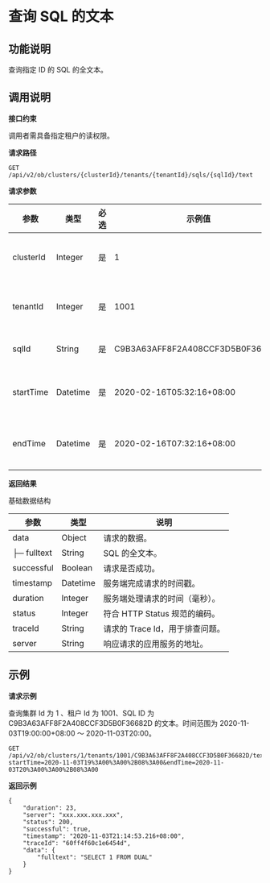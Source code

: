 查询 SQL 的文本 
===============================



**功能说明** 
-----------------------------

查询指定 ID 的 SQL 的全文本。

**调用说明** 
-----------------------------

**接口约束** 

调用者需具备指定租户的读权限。

**请求路径** 

`GET /api/v2/ob/clusters/{clusterId}/tenants/{tenantId}/sqls/{sqlId}/text`

**请求参数** 


|    参数     |    类型    | 必选 |               示例值                |   描述    |
|-----------|----------|----|----------------------------------|---------|
| clusterId | Integer  | 是  | 1                                | 集群的 Id  |
| tenantId  | Integer  | 是  | 1001                             | 租户的 Id  |
| sqlId     | String   | 是  | C9B3A63AFF8F2A408CCF3D5B0F36682D | SQL的 Id |
| startTime | Datetime | 是  | 2020-02-16T05:32:16+08:00        | 开始时间    |
| endTime   | Datetime | 是  | 2020-02-16T07:32:16+08:00        | 结束时间    |



**返回结果** 

基础数据结构


|     参数      |    类型    |          说明           |
|-------------|----------|-----------------------|
| data        | Object   | 请求的数据。                |
| ├─ fulltext | String   | SQL 的全文本。             |
| successful  | Boolean  | 请求是否成功。               |
| timestamp   | Datetime | 服务端完成请求的时间戳。          |
| duration    | Integer  | 服务端处理请求的时间（毫秒）。       |
| status      | Integer  | 符合 HTTP Status 规范的编码。 |
| traceId     | String   | 请求的 Trace Id，用于排查问题。  |
| server      | String   | 响应请求的应用服务的地址。         |



**示例** 
---------------------------

**请求示例** 

查询集群 Id 为 1 、租户 Id 为 1001、SQL ID 为 C9B3A63AFF8F2A408CCF3D5B0F36682D 的文本。时间范围为 2020-11-03T19:00:00+08:00 ～ 2020-11-03T20:00。

```code
GET /api/v2/ob/clusters/1/tenants/1001/C9B3A63AFF8F2A408CCF3D5B0F36682D/text?startTime=2020-11-03T19%3A00%3A00%2B08%3A00&endTime=2020-11-03T20%3A00%3A00%2B08%3A00
```



**返回示例** 

```code
{
    "duration": 23,
    "server": "xxx.xxx.xxx.xxx",
    "status": 200,
    "successful": true,
    "timestamp": "2020-11-03T21:14:53.216+08:00",
    "traceId": "60ff4f60c1e6454d",
    "data": {
        "fulltext": "SELECT 1 FROM DUAL"
    }   
}
```


